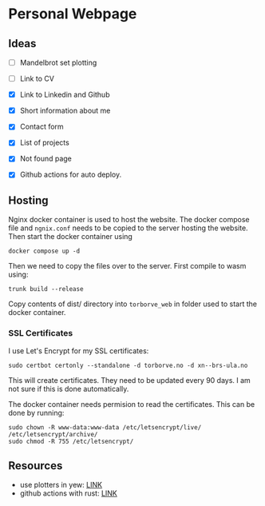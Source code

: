 # Personal Webpage


## Ideas

- [ ] Mandelbrot set plotting
- [ ] Link to CV
- [X] Link to Linkedin and Github
- [X] Short information about me
- [X] Contact form
- [X] List of projects
- [X] Not found page
- [X] Github actions for auto deploy.


## Hosting

Nginx docker container is used to host the website. The docker compose file and `ngnix.conf` needs to be copied to the server hosting the website. Then start the docker container using 

```terminal 
docker compose up -d
```

Then we need to copy the files over to the server. First compile to wasm using:

```terminal
trunk build --release
```

Copy contents of dist/ directory into `torborve_web` in folder used to start the docker container.


### SSL Certificates

I use Let's Encrypt for my SSL certificates:

```terminal
sudo certbot certonly --standalone -d torborve.no -d xn--brs-ula.no
```

This will create certificates. They need to be updated every 90 days. I am not sure if this is done automatically. 

The docker container needs permision to read the certificates. This can be done by running:

```terminal
sudo chown -R www-data:www-data /etc/letsencrypt/live/ /etc/letsencrypt/archive/
sudo chmod -R 755 /etc/letsencrypt/
```

## Resources

- use plotters in yew: [LINK](https://steven-anker.nl/blog/?p=454)
- github actions with rust: [LINK](https://github.com/simbleau/website)